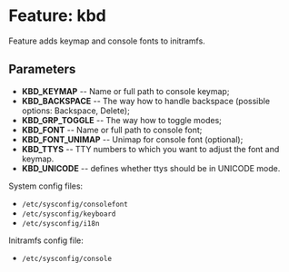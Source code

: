 # Feature: kbd

Feature adds keymap and console fonts to initramfs.

## Parameters

- **KBD_KEYMAP** -- Name or full path to console keymap;
- **KBD_BACKSPACE** -- The way how to handle backspace (possible options: Backspace, Delete);
- **KBD_GRP_TOGGLE** -- The way how to toggle modes;
- **KBD_FONT** -- Name or full path to console font;
- **KBD_FONT_UNIMAP** -- Unimap for console font (optional);
- **KBD_TTYS** -- TTY numbers to which you want to adjust the font and keymap.
- **KBD_UNICODE** -- defines whether ttys should be in UNICODE mode.

System config files:

- `/etc/sysconfig/consolefont`
- `/etc/sysconfig/keyboard`
- `/etc/sysconfig/i18n`

Initramfs config file:

- `/etc/sysconfig/console`
